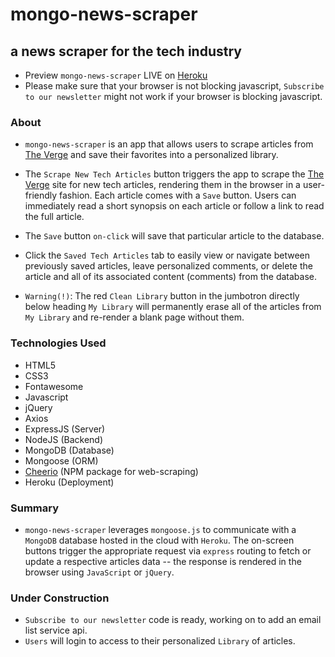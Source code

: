 # mongo-news-scraper
## a news scraper for the tech industry

* Preview `mongo-news-scraper` LIVE on [Heroku](https://calm-lowlands-41536.herokuapp.com/) 
* Please make sure that your browser is not blocking javascript, `Subscribe to our newsletter` might not work if your browser is blocking javascript.

### About

* `mongo-news-scraper` is an app that allows users to scrape articles from [The Verge](https://www.theverge.com/tech/) and save their favorites into a personalized library.

* The `Scrape New Tech Articles` button triggers the app to scrape the [The Verge](https://www.theverge.com/tech/) site for new tech articles, rendering them in the browser in a user-friendly fashion. Each article comes with a `Save` button. Users can immediately read a short synopsis on each article or follow a link to read the full article.

* The `Save` button `on-click` will save that particular article to the database.

* Click the `Saved Tech Articles` tab to easily view or navigate between previously saved articles, leave personalized comments, or delete the article and all of its associated content (comments) from the database.

* `Warning(!)`: The red `Clean Library` button in the jumbotron directly below heading `My Library` will permanently erase all of the articles from `My Library` and re-render a blank page without them.

### Technologies Used
  * HTML5
  * CSS3
  * Fontawesome
  * Javascript
  * jQuery
  * Axios
  * ExpressJS (Server)
  * NodeJS (Backend)
  * MongoDB (Database)
  * Mongoose (ORM)
  * [Cheerio](https://www.npmjs.com/package/cheerio) (NPM package for web-scraping)
  * Heroku (Deployment)


### Summary

* `mongo-news-scraper` leverages `mongoose.js` to communicate with a `MongoDB` database hosted in the cloud with `Heroku`. The on-screen buttons trigger the appropriate request via `express` routing to fetch or update a respective articles data -- the response is rendered in the browser using `JavaScript` or `jQuery`.

### Under Construction

* `Subscribe to our newsletter` code is ready, working on to add an email list service api.
* `Users` will login to access to their personalized `Library` of articles.


